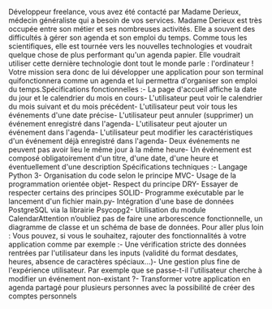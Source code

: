Développeur freelance, vous avez été contacté par Madame Derieux, médecin généraliste qui a besoin de vos services. Madame Derieux est très occupée entre son métier et ses nombreuses activités. Elle a souvent des difficultés à gérer son agenda et son emploi du temps. 
Comme tous les scientifiques, elle est tournée vers les nouvelles technologies et voudrait quelque chose de plus performant qu'un agenda papier. 
Elle voudrait utiliser cette dernière technologie dont tout le monde parle : l'ordinateur ! Votre mission sera donc de lui développer une application pour son terminal quifonctionnera comme un agenda et lui permettra d'organiser son emploi du temps.Spécifications fonctionnelles :- La page d'accueil affiche la date du jour et le calendrier du mois en cours- L'utilisateur peut voir le calendrier du mois suivant et du mois précédent- 
L'utilisateur peut voir tous les événements d'une date précise- 
L'utilisateur peut annuler (supprimer) un événement enregistré dans l'agenda- 
L'utilisateur peut ajouter un événement dans l'agenda- 
L'utilisateur peut modifier les caractéristiques d'un événement déjà enregistré dans l'agenda- 
Deux événements ne peuvent pas avoir lieu le même jour à la même heure- 
Un événement est composé obligatoirement d'un titre, d'une date, d'une heure et éventuellement d'une description
Spécifications techniques :- 
Langage Python 3- 
Organisation du code selon le principe MVC- 
Usage de la programmation orientée objet- 
Respect du principe DRY- 
Essayer de respecter certains des principes SOLID- 
Programme exécutable par le lancement d'un fichier main.py- 
Intégration d'une base de données PostgreSQL via la librairie Psycopg2- 
Utilisation du module CalendarAttention n’oubliez pas de faire une arborescence fonctionnelle, un diagramme de classe et un schéma de base de données.
Pour aller plus loin : Vous pouvez, si vous le souhaitez, rajouter des fonctionnalités à votre application comme par exemple :- Une vérification stricte des données rentrées par l'utilisateur dans les inputs (validité du format desdates, heures, absence de caractères spéciaux...)- Une gestion plus fine de l'expérience utilisateur. Par exemple que se passe-t-il l'utilisateur cherche à modifier un événement non-existant ?- Transformer votre application en agenda partagé pour plusieurs personnes avec la possibilité de créer des comptes personnels